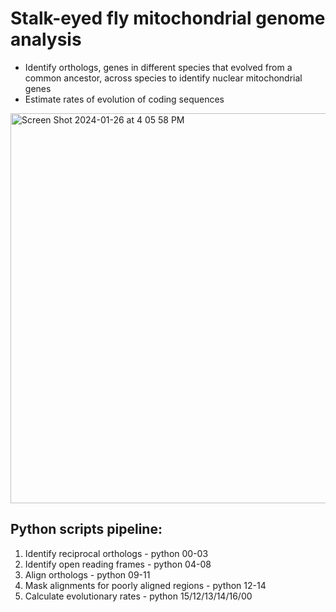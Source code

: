 # **Stalk-eyed fly mitochondrial genome analysis** 

- Identify orthologs, genes in different species that evolved from a common ancestor, across species to identify nuclear mitochondrial genes
- Estimate rates of evolution of coding sequences

<img width="624" alt="Screen Shot 2024-01-26 at 4 05 58 PM" src="https://github.com/sylviemarie/Stalk-Eyed-Fly-Genomics/assets/116887272/769faf8b-bff1-44dc-b547-76531cf464ac">


## Python scripts pipeline:
1. Identify reciprocal orthologs - python 00-03
2. Identify open reading frames - python 04-08
3. Align orthologs - python 09-11
4. Mask alignments for poorly aligned regions - python 12-14
5. Calculate evolutionary rates - python 15/12/13/14/16/00 
